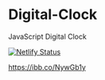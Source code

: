 # Digital-Clock
JavaScript Digital Clock

[![Netlify Status](https://api.netlify.com/api/v1/badges/dfc8f12d-fdb3-40a8-b15b-f8521d006d30/deploy-status)](https://app.netlify.com/sites/adf-digital-clock/deploys)

https://ibb.co/NywGb1y

